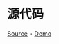 # 源代码

[Source](https://github.com/zlxiao97/demo-number-scroll) • [Demo](https://codesandbox.io/s/demo-number-scroll-73w3s2)
